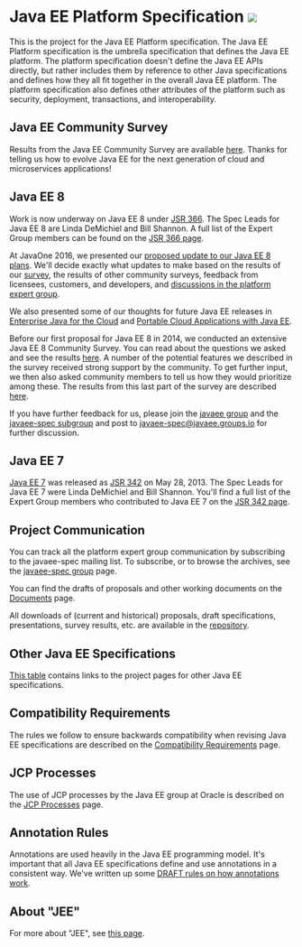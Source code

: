 # Java EE Platform Specification ![](assets/images/java-compatible-enterprise-edition.gif)

This is the project for the Java EE Platform specification.  The Java
EE Platform specification is the umbrella specification that defines
the Java EE platform.  The platform specification doesn't define the
Java EE APIs directly, but rather includes them by reference to other
Java specifications and defines how they all fit together in the
overall Java EE platform.  The platform specification also defines
other attributes of the platform such as security, deployment,
transactions, and interoperability.

## Java EE Community Survey

Results from the Java EE Community Survey are available
[here](download/Java%20EE%20Survey%20Results%20December%202016.pdf).
Thanks for telling us how to evolve Java EE for the next generation of
cloud and microservices applications!

## Java EE 8

Work is now underway on Java EE 8 under
[JSR 366](https://jcp.org/en/jsr/detail?id=366).
The Spec Leads for Java EE 8 are 
Linda DeMichiel and Bill Shannon.
A full list of the Expert Group members can be found on the
[JSR 366 page](http://jcp.org/en/jsr/summary?id=366).

At JavaOne 2016, we presented our
[proposed update to our Java EE 8 plans](download/JavaEE8Update.pdf).
We'll decide exactly what updates to make based on the results of our
[survey](http://glassfish.org/survey), the results of other community surveys,
feedback from licensees, customers, and developers, and
[discussions in the platform expert group](https://javaee.groups.io/g/javaee-spec/topics).

We also presented some of our thoughts for future Java EE releases in
[Enterprise Java for the Cloud](download/JavaEE9.pdf) and
[Portable Cloud Applications with Java EE](download/PortableAppFinal.pdf).

Before our first proposal for Java EE 8 in 2014, we conducted an
extensive Java EE 8 Community Survey.  You can read about the
questions we asked and see the results 
[here](download/JavaEE8_Community_Survey_Results.pdf).
A number of the potential features we described in the survey
received strong support by the community.  To get further input, we then also
asked community members to tell us how they would prioritize among
these.  The results from this last part of the survey are described
[here](https://blogs.oracle.com/ldemichiel/entry/results_from_the_java_ee).

If you have further feedback for us, please join the
[javaee group](https://javaee.groups.io/g/javaee)
and the [javaee-spec subgroup](https://javaee.groups.io/g/javaee-spec)
and post to
[javaee-spec@javaee.groups.io](mailto:javaee-spec@javaee.groups.io)
for further discussion.

## Java EE 7

[Java EE 7](http://jcp.org/en/jsr/summary?id=342) was released
as [JSR 342](http://jcp.org/en/jsr/summary?id=342)
on May 28, 2013.  The Spec Leads for Java EE 7 were
Linda DeMichiel and Bill Shannon.
You'll find a full list of the Expert Group members who
contributed to Java EE 7 on the
[JSR 342 page](http://jcp.org/en/jsr/summary?id=342).

## Project Communication

You can track all the platform expert group communication by
subscribing to the javaee-spec mailing list.  To subscribe, or to
browse the archives, see the
[javaee-spec group](https://javaee.groups.io/g/javaee-spec) page.

You can find the drafts of proposals and other working
documents on the [Documents](Documents.md) page.

All downloads of (current and historical) proposals, draft specifications,
presentations, survey results, etc. are available in the
[repository](https://github.com/javaee/javaee-spec/tree/master/download).

## Other Java EE Specifications

[This table](Specifications.md) contains links to the project pages for
other Java EE specifications.

## Compatibility Requirements

The rules we follow to ensure backwards compatibility when revising
Java EE specifications are described on the
[Compatibility Requirements](CompatibilityRequirements.md) page.


## JCP Processes

The use of JCP processes by the Java EE group at Oracle is described on the
[JCP Processes](JCPProcesses.md) page.

## Annotation Rules

Annotations are used heavily in the Java EE programming model.
It's important that all Java EE specifications define and use
annotations in a consistent way.
We've written up some [DRAFT rules on how annotations work](AnnotationRules.md).

## About "JEE"

For more about "JEE", see [this page](JEE.md).
